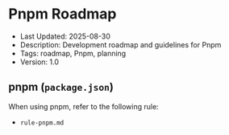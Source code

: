 # Pnpm Roadmap
- Last Updated: 2025-08-30
- Description: Development roadmap and guidelines for Pnpm
- Tags: roadmap, Pnpm, planning
- Version: 1.0

## pnpm (`package.json`)

When using pnpm, refer to the following rule:

- `rule-pnpm.md`